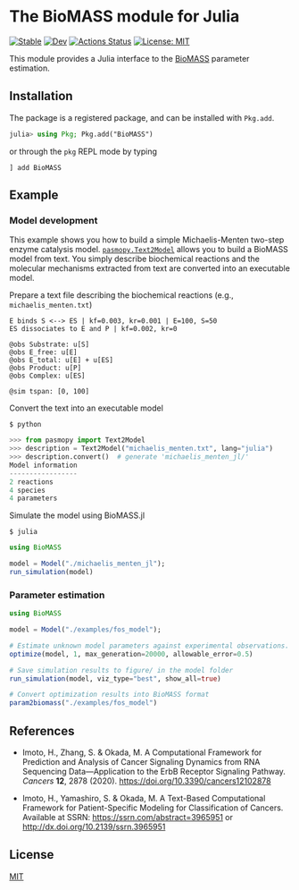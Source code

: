 # The BioMASS module for Julia

[![Stable](https://img.shields.io/badge/docs-stable-blue.svg)](https://biomass-dev.github.io/BioMASS.jl/stable)
[![Dev](https://img.shields.io/badge/docs-dev-blue.svg)](https://biomass-dev.github.io/BioMASS.jl/dev)
[![Actions Status](https://github.com/biomass-dev/BioMASS.jl/workflows/CI/badge.svg)](https://github.com/biomass-dev/BioMASS.jl/actions)
[![License: MIT](https://img.shields.io/badge/License-MIT-green.svg)](https://opensource.org/licenses/MIT)

This module provides a Julia interface to the [BioMASS](https://github.com/biomass-dev/biomass) parameter estimation.

## Installation

The package is a registered package, and can be installed with `Pkg.add`.

```julia
julia> using Pkg; Pkg.add("BioMASS")
```

or through the `pkg` REPL mode by typing

```
] add BioMASS
```

## Example

### Model development

This example shows you how to build a simple Michaelis-Menten two-step enzyme catalysis model. [`pasmopy.Text2Model`](https://pasmopy.readthedocs.io/en/latest/model_development.html) allows you to build a BioMASS model from text. You simply describe biochemical reactions and the molecular mechanisms extracted from text are converted into an executable model.

Prepare a text file describing the biochemical reactions (e.g., `michaelis_menten.txt`)
```
E binds S <--> ES | kf=0.003, kr=0.001 | E=100, S=50
ES dissociates to E and P | kf=0.002, kr=0

@obs Substrate: u[S]
@obs E_free: u[E]
@obs E_total: u[E] + u[ES]
@obs Product: u[P]
@obs Complex: u[ES]

@sim tspan: [0, 100]
```

Convert the text into an executable model

```shell
$ python
```
```python
>>> from pasmopy import Text2Model
>>> description = Text2Model("michaelis_menten.txt", lang="julia")
>>> description.convert()  # generate 'michaelis_menten_jl/'
Model information
-----------------
2 reactions
4 species
4 parameters
```

Simulate the model using BioMASS.jl

```shell
$ julia
```
```julia
using BioMASS

model = Model("./michaelis_menten_jl");
run_simulation(model)
```

### Parameter estimation

```julia
using BioMASS

model = Model("./examples/fos_model");

# Estimate unknown model parameters against experimental observations.
optimize(model, 1, max_generation=20000, allowable_error=0.5)

# Save simulation results to figure/ in the model folder
run_simulation(model, viz_type="best", show_all=true)

# Convert optimization results into BioMASS format
param2biomass("./examples/fos_model")
```

## References

- Imoto, H., Zhang, S. & Okada, M. A Computational Framework for Prediction and Analysis of Cancer Signaling Dynamics from RNA Sequencing Data—Application to the ErbB Receptor Signaling Pathway. _Cancers_ **12**, 2878 (2020). https://doi.org/10.3390/cancers12102878

- Imoto, H., Yamashiro, S. & Okada, M. A Text-Based Computational Framework for Patient-Specific Modeling for Classification of Cancers. Available at SSRN: https://ssrn.com/abstract=3965951 or http://dx.doi.org/10.2139/ssrn.3965951

## License

[MIT](https://github.com/biomass-dev/BioMASS.jl/blob/master/LICENSE)

